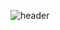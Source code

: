 ![header](https://capsule-render.vercel.app/api?type=waving&color=#1E8CBE&height=200&section=header&fontSize=90)


